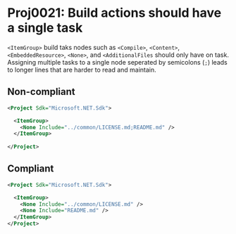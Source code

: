 # Proj0021: Build actions should have a single task
`<ItemGroup>` build taks nodes such as `<Compile>`, `<Content>`, `<EmbeddedResource>`,
`<None>`, and `<AdditionalFiles` should only have on task. Assigning multiple
tasks to a single node seperated by semicolons (`;`) leads to longer lines
that are harder to read and maintain.

## Non-compliant
``` XML
<Project Sdk="Microsoft.NET.Sdk">

  <ItemGroup>
    <None Include="../common/LICENSE.md;README.md" />
  </ItemGroup>
  
</Project>
```

## Compliant
``` XML
<Project Sdk="Microsoft.NET.Sdk">

  <ItemGroup>
    <None Include="../common/LICENSE.md" />
    <None Include="README.md" />
  </ItemGroup>
</Project>
```
